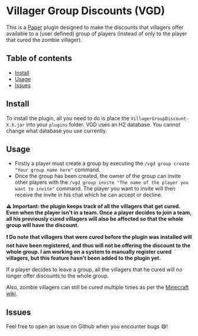 # Villager Group Discounts (VGD)

This is a [Paper](https://papermc.io/) plugin designed to make the discounts that villagers offer available to a (user defined) group of players (instead of only to the player that cured the zombie villager).

## Table of contents
  - [Install](#install)
  - [Usage](#usage)
  - [Issues](#issues)

## Install

To install the plugin, all you need to do is place the `VillagerGroupDiscount-X.X.jar` into your `plugins` folder. VGD uses an H2 database. You cannot change what database you use currently.

## Usage

* Firstly a player must create a group by executing the `/vgd group create "Your group name here"` command.
* Once the group has been created, the owner of the group can invite other players with the `/vgd group invite "The name of the player you want to invite"` command. The player you want to invite will then receive the invite in his chat which he can accept or decline.

**:warning: Important: the plugin keeps track of all the villagers that get cured. Even when the player isn't in a team. Once a player decides to join a team, all his previously cured villagers will also be affected so that the whole group will have the discount.**

**:exclamation: Do note that villagers that were cured before the plugin was installed will not have been registered, and thus will not be offering the discount to the whole group. I am working on a system to manually register cured villagers, but this feature hasn't been added to the plugin yet.**

If a player decides to leave a group, all the villagers that he cured will no longer offer discounts to the whole group.

Also, zombie villagers can still be cured multiple times as per the [Minecraft wiki](https://minecraft.fandom.com/wiki/Zombie_Villager#Curing).

## Issues

Feel free to open an issue on Github when you encounter bugs :sweat_smile:!


